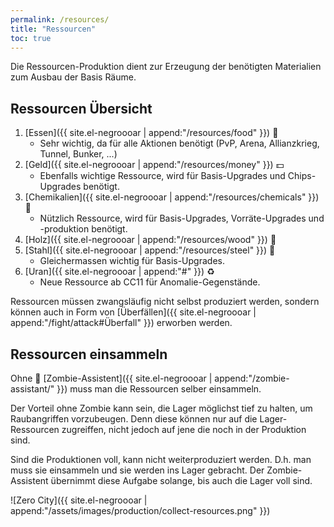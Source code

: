 ```yaml
---
permalink: /resources/
title: "Ressourcen"
toc: true
---
```


Die Ressourcen-Produktion dient zur Erzeugung der benötigten Materialien zum Ausbau der Basis Räume.

## Ressourcen Übersicht

1. [Essen]({{ site.el-negroooar | append:"/resources/food" }}) :hamburger: 
   - Sehr wichtig, da für alle Aktionen benötigt (PvP, Arena, Allianzkrieg, Tunnel, Bunker, ...)
2. [Geld]({{ site.el-negroooar | append:"/resources/money" }}) :dollar:
   - Ebenfalls wichtige Ressource, wird für Basis-Upgrades und Chips-Upgrades benötigt.
3. [Chemikalien]({{ site.el-negroooar | append:"/resources/chemicals" }}) :pill: 
   - Nützlich Ressource, wird für Basis-Upgrades, Vorräte-Upgrades und -produktion benötigt.
4. [Holz]({{ site.el-negroooar | append:"/resources/wood" }}) :door: 
5. [Stahl]({{ site.el-negroooar | append:"/resources/steel" }}) :wrench:
   - Gleichermassen wichtig für Basis-Upgrades.
6. [Uran]({{ site.el-negroooar | append:"#" }}) :recycle:
   - Neue Ressource ab CC11 für Anomalie-Gegenstände.
  
Ressourcen müssen zwangsläufig nicht selbst produziert werden, sondern können auch in Form von [Überfällen]({{ site.el-negroooar | append:"/fight/attack#Überfall" }}) erworben werden.


## Ressourcen einsammeln

Ohne :japanese_goblin: [Zombie-Assistent]({{ site.el-negroooar | append:"/zombie-assistant/" }}) muss man die Ressourcen selber einsammeln.

Der Vorteil ohne Zombie kann sein, die Lager möglichst tief zu halten, um Raubangriffen vorzubeugen. Denn diese können nur auf die Lager-Ressourcen zugreiffen, nicht jedoch auf jene die noch in der Produktion sind.

Sind die Produktionen voll, kann nicht weiterproduziert werden. D.h. man muss sie einsammeln und sie werden ins Lager gebracht.
Der Zombie-Assistent übernimmt diese Aufgabe solange, bis auch die Lager voll sind.


![Zero City]({{ site.el-negroooar | append:"/assets/images/production/collect-resources.png" }})

